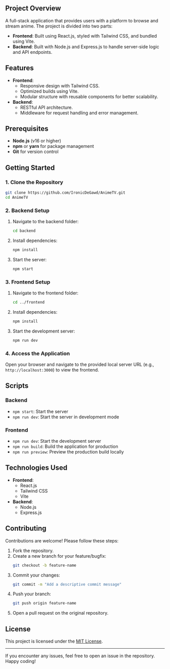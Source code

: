 ## Project Overview
A full-stack application that provides users with a platform to browse and stream anime. The project is divided into two parts:
- **Frontend**: Built using React.js, styled with Tailwind CSS, and bundled using Vite.
- **Backend**: Built with Node.js and Express.js to handle server-side logic and API endpoints.

## Features
- **Frontend**:
  - Responsive design with Tailwind CSS.
  - Optimized builds using Vite.
  - Modular structure with reusable components for better scalability.
- **Backend**:
  - RESTful API architecture.
  - Middleware for request handling and error management.

## Prerequisites
- **Node.js** (v16 or higher)
- **npm** or **yarn** for package management
- **Git** for version control

## Getting Started
### 1. Clone the Repository
```bash
git clone https://github.com/IronicDeGawd/AnimeTV.git
cd AnimeTV
```

### 2. Backend Setup
1. Navigate to the backend folder:
   ```bash
   cd backend
   ```
2. Install dependencies:
   ```bash
   npm install
   ```
3. Start the server:
   ```bash
   npm start
   ```

### 3. Frontend Setup
1. Navigate to the frontend folder:
   ```bash
   cd ../frontend
   ```
2. Install dependencies:
   ```bash
   npm install
   ```
3. Start the development server:
   ```bash
   npm run dev
   ```

### 4. Access the Application
Open your browser and navigate to the provided local server URL (e.g., `http://localhost:3000`) to view the frontend.

## Scripts
### Backend
- `npm start`: Start the server
- `npm run dev`: Start the server in development mode

### Frontend
- `npm run dev`: Start the development server
- `npm run build`: Build the application for production
- `npm run preview`: Preview the production build locally

## Technologies Used
- **Frontend**:
  - React.js
  - Tailwind CSS
  - Vite
- **Backend**:
  - Node.js
  - Express.js

## Contributing
Contributions are welcome! Please follow these steps:
1. Fork the repository.
2. Create a new branch for your feature/bugfix:
   ```bash
   git checkout -b feature-name
   ```
3. Commit your changes:
   ```bash
   git commit -m "Add a descriptive commit message"
   ```
4. Push your branch:
   ```bash
   git push origin feature-name
   ```
5. Open a pull request on the original repository.

## License
This project is licensed under the [MIT License](LICENSE).

---

If you encounter any issues, feel free to open an issue in the repository. Happy coding!

